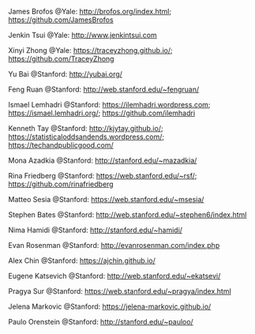 James Brofos @Yale: http://brofos.org/index.html; https://github.com/JamesBrofos

Jenkin Tsui @Yale: http://www.jenkintsui.com

Xinyi Zhong @Yale: https://traceyzhong.github.io/; https://github.com/TraceyZhong

Yu Bai @Stanford: http://yubai.org/

Feng Ruan @Stanford: http://web.stanford.edu/~fengruan/

Ismael Lemhadri @Stanford: https://ilemhadri.wordpress.com; https://ismael.lemhadri.org/; https://github.com/ilemhadri


Kenneth Tay @Stanford: http://kjytay.github.io/; https://statisticaloddsandends.wordpress.com/; https://techandpublicgood.com/

Mona Azadkia @Stanford: http://stanford.edu/~mazadkia/

Rina Friedberg @Stanford: https://web.stanford.edu/~rsf/; https://github.com/rinafriedberg

Matteo Sesia @Stanford: https://web.stanford.edu/~msesia/


Stephen Bates @Stanford: http://web.stanford.edu/~stephen6/index.html

Nima Hamidi @Stanford: http://stanford.edu/~hamidi/

Evan Rosenman @Stanford: http://evanrosenman.com/index.php

Alex Chin @Stanford: https://ajchin.github.io/

Eugene Katsevich @Stanford: http://web.stanford.edu/~ekatsevi/

Pragya Sur @Stanford: https://web.stanford.edu/~pragya/index.html

Jelena Markovic @Stanford: https://jelena-markovic.github.io/

Paulo Orenstein @Stanford: http://stanford.edu/~pauloo/


